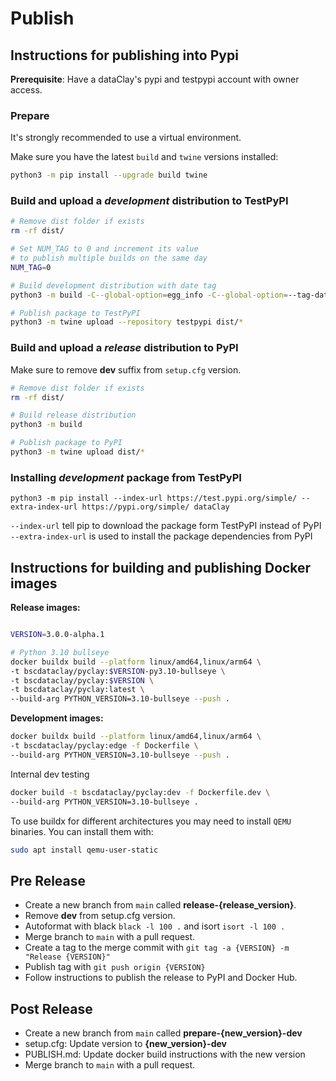# Publish

## Instructions for publishing into Pypi

**Prerequisite**: Have a dataClay's pypi and testpypi account with owner access.

### Prepare

It's strongly recommended to use a virtual environment.

Make sure you have the latest `build` and `twine` versions installed:

```bash
python3 -m pip install --upgrade build twine
```

### Build and upload a *development* distribution to TestPyPI

```bash
# Remove dist folder if exists
rm -rf dist/

# Set NUM_TAG to 0 and increment its value 
# to publish multiple builds on the same day
NUM_TAG=0

# Build development distribution with date tag
python3 -m build -C--global-option=egg_info -C--global-option=--tag-date -C--global-option=--tag-build=$NUM_TAG

# Publish package to TestPyPI
python3 -m twine upload --repository testpypi dist/*
```

### Build and upload a *release* distribution to PyPI

Make sure to remove **dev** suffix from `setup.cfg` version.

```bash
# Remove dist folder if exists
rm -rf dist/

# Build release distribution
python3 -m build

# Publish package to PyPI
python3 -m twine upload dist/*
```

### Installing *development* package from TestPyPI

```
python3 -m pip install --index-url https://test.pypi.org/simple/ --extra-index-url https://pypi.org/simple/ dataClay
```

`--index-url` tell pip to download the package form TestPyPI instead of PyPI
`--extra-index-url` is used to install the package dependencies from PyPI


## Instructions for building and publishing Docker images

**Release images:**

``` bash

VERSION=3.0.0-alpha.1

# Python 3.10 bullseye
docker buildx build --platform linux/amd64,linux/arm64 \
-t bscdataclay/pyclay:$VERSION-py3.10-bullseye \
-t bscdataclay/pyclay:$VERSION \
-t bscdataclay/pyclay:latest \
--build-arg PYTHON_VERSION=3.10-bullseye --push .
```

<!-- NOT SUPPORTED```bash
# Python 3.10 alpine
docker buildx build --platform linux/amd64,linux/arm64 \
-t bscdataclay/pyclay:$VERSION-py3.10-alpine \
--build-arg PYTHON_VERSION=3.10-alpine --push .

# Python 3.10 slim
docker buildx build --platform linux/amd64,linux/arm64 \
-t bscdataclay/pyclay:$VERSION-py3.10-slim \
--build-arg PYTHON_VERSION=3.10-slim --push .
``` -->

**Development images:**

```bash
docker buildx build --platform linux/amd64,linux/arm64 \
-t bscdataclay/pyclay:edge -f Dockerfile \
--build-arg PYTHON_VERSION=3.10-bullseye --push .
```

Internal dev testing
```bash
docker build -t bscdataclay/pyclay:dev -f Dockerfile.dev \
--build-arg PYTHON_VERSION=3.10-bullseye .
```


To use buildx for different architectures you may need to install `QEMU` binaries. You can install them with:

```bash
sudo apt install qemu-user-static
```

## Pre Release

- Create a new branch from `main` called **release-{release_version}**.
- Remove **dev** from setup.cfg version.
- Autoformat with black `black -l 100 .` and isort `isort -l 100 .`
- Merge branch to `main` with a pull request.
- Create a tag to the merge commit with `git tag -a {VERSION} -m "Release {VERSION}"`
- Publish tag with `git push origin {VERSION}`
- Follow instructions to publish the release to PyPI and Docker Hub.

## Post Release

- Create a new branch from `main` called **prepare-{new_version}-dev**
- setup.cfg: Update version to **{new_version}-dev**
- PUBLISH.md: Update docker build instructions with the new version
- Merge branch to `main` with a pull request.
